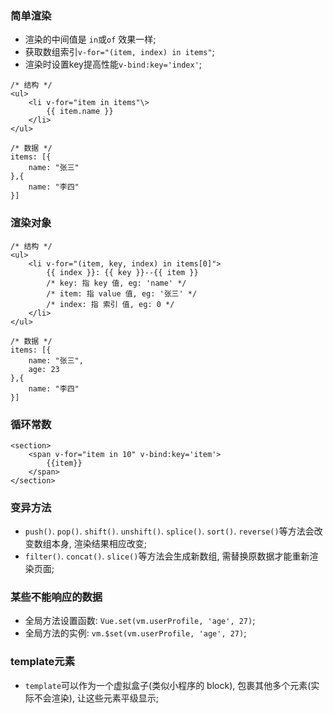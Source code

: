 ### 简单渲染
* 渲染的中间值是 `in`或`of` 效果一样;
* 获取数组索引`v-for="(item, index) in items"`;
* 渲染时设置key提高性能`v-bind:key='index'`;
```
/* 结构 */
<ul>
    <li v-for="item in items"\>
        {{ item.name }}
    </li>
</ul>

/* 数据 */
items: [{
    name: "张三"
},{
    name: "李四"
}]
```

### 渲染对象
```
/* 结构 */
<ul>
    <li v-for="(item, key, index) in items[0]">
        {{ index }}: {{ key }}--{{ item }}
        /* key: 指 key 值, eg: 'name' */
        /* item: 指 value 值, eg: '张三' */
        /* index: 指 索引 值, eg: 0 */
    </li>
</ul>

/* 数据 */
items: [{
    name: "张三",
    age: 23
},{
    name: "李四"
}]
```

### 循环常数
```
<section>
    <span v-for="item in 10" v-bind:key='item'>
        {{item}}
    </span>
</section>
```


### 变异方法
* `push()`. `pop()`. `shift()`. `unshift()`. `splice()`. `sort()`. `reverse()`等方法会改变数组本身, 渲染结果相应改变;
* `filter()`. `concat()`. `slice()`等方法会生成新数组, 需替换原数据才能重新渲染页面;

### 某些不能响应的数据
* 全局方法设置函数: `Vue.set(vm.userProfile, 'age', 27)`;
* 全局方法的实例: `vm.$set(vm.userProfile, 'age', 27)`;

### template元素
* `template`可以作为一个虚拟盒子(类似小程序的 block), 包裹其他多个元素(实际不会渲染), 让这些元素平级显示;
    